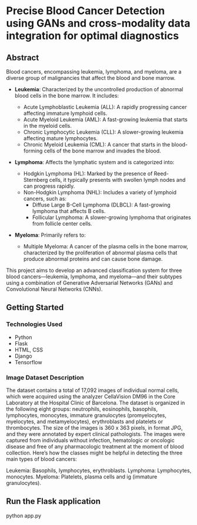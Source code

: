 # Precise Blood Cancer Detection using GANs and cross-modality data integration for optimal diagnostics

## Abstract
Blood cancers, encompassing leukemia, lymphoma, and myeloma, are a diverse group of malignancies that affect the blood and bone marrow.

- **Leukemia**: Characterized by the uncontrolled production of abnormal blood cells in the bone marrow. It includes:
  - Acute Lymphoblastic Leukemia (ALL): A rapidly progressing cancer affecting immature lymphoid cells.
  - Acute Myeloid Leukemia (AML): A fast-growing leukemia that starts in the myeloid cells.
  - Chronic Lymphocytic Leukemia (CLL): A slower-growing leukemia affecting mature lymphocytes.
  - Chronic Myeloid Leukemia (CML): A cancer that starts in the blood-forming cells of the bone marrow and invades the blood.
  
- **Lymphoma**: Affects the lymphatic system and is categorized into:
  - Hodgkin Lymphoma (HL): Marked by the presence of Reed-Sternberg cells, it typically presents with swollen lymph nodes and can progress rapidly.
  - Non-Hodgkin Lymphoma (NHL): Includes a variety of lymphoid cancers, such as:
    - Diffuse Large B-Cell Lymphoma (DLBCL): A fast-growing lymphoma that affects B cells.
    - Follicular Lymphoma: A slower-growing lymphoma that originates from follicle center cells.

- **Myeloma**: Primarily refers to:
  - Multiple Myeloma: A cancer of the plasma cells in the bone marrow, characterized by the proliferation of abnormal plasma cells that produce abnormal proteins and can cause bone damage.

This project aims to develop an advanced classification system for three blood cancers—leukemia, lymphoma, and myeloma—and their subtypes using a combination of Generative Adversarial Networks (GANs) and Convolutional Neural Networks (CNNs).

## Getting Started
### Technologies Used
- Python 
- Flask
- HTML, CSS
- Django
- Tensorflow

### Image Dataset Description
The dataset contains a total of 17,092 images of individual normal cells, which were acquired using the analyzer CellaVision DM96 in the Core Laboratory at the Hospital Clinic of Barcelona. The dataset is organized in the following eight groups: neutrophils, eosinophils, basophils, lymphocytes, monocytes, immature granulocytes (promyelocytes, myelocytes, and metamyelocytes), erythroblasts and platelets or thrombocytes. The size of the images is 360 x 363 pixels, in format JPG, and they were annotated by expert clinical pathologists. The images were captured from individuals without infection, hematologic or oncologic disease and free of any pharmacologic treatment at the moment of blood collection.
Here’s how the classes might be helpful in detecting the three main types of blood cancers:

Leukemia: Basophils, lymphocytes, erythroblasts.
Lymphoma: Lymphocytes, monocytes.
Myeloma: Platelets, plasma cells and ig (immature granulocytes).

## Run the Flask application
python app.py

